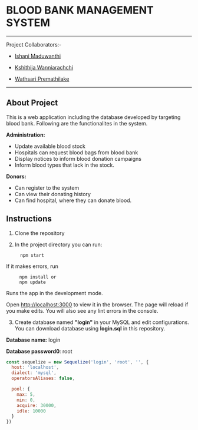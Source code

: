 # BLOOD BANK MANAGEMENT SYSTEM

- - -

Project Collaborators:-

- [Ishani Maduwanthi](https://github.com/ishaniMadhuwanthi)
+ [Kshithija Wanniarachchi](https://github.com/kshithi)
- [Wathsari Premathilake](https://github.com/wathsariPremathilaka)

-------------------

## About Project

This is a web application including the database developed by targeting blood bank. Following are the functionalites in the system.

**Administration:**

* Update available blood stock
* Hospitals can request blood bags from blood bank
* Display notices to inform blood donation campaigns
* Inform blood types that lack in the stock.

**Donors:**

* Can register to the system
* Can view their donating history
* Can find hospital, where they can donate blood.

## Instructions

1. Clone the repository
2. In the project directory you can run:
         
         npm start
          
If it makes errors, run 
         
         npm install or
         npm update
          
Runs the app in the development mode.

Open [http://localhost:3000](http://localhost:3000) to view it in the browser. The page will reload if you make edits. You will also see any lint errors in the console.

3. Create database named **"login"** in your MySQL and edit configurations. You can download database using **login.sql** in this repository.
 
 **Database name:** login
 
 **Database password0**: root

```JavaScript
const sequelize = new Sequelize('login', 'root', '', {
  host: 'localhost',
  dialect: 'mysql',
  operatorsAliases: false,

  pool: {
    max: 5,
    min: 0,
    acquire: 30000,
    idle: 10000
  }
})
```
